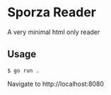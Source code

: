 # Sporza Reader

A very minimal html only reader

## Usage

``` shell
$ go run .
```

Navigate to http://localhost:8080
